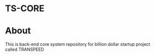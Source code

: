# TS-CORE

# About
This is back-end core system repository for billion dollar startup project called TRANSPEED
